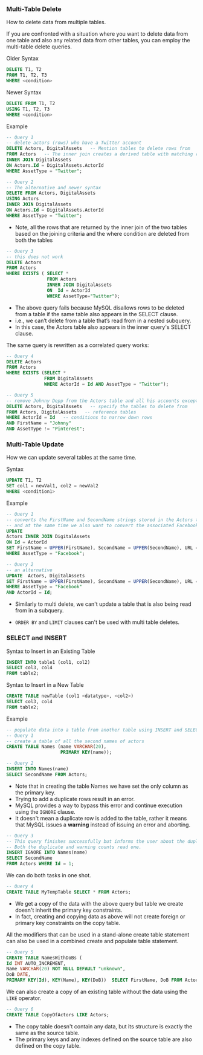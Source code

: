 ### Multi-Table Delete
How to delete data from multiple tables.

If you are confronted with a situation where you want to delete data from one table and also any related data from other tables, you can employ the multi-table delete queries. 

Older Syntax
```sql
DELETE T1, T2
FROM T1, T2, T3
WHERE <condition>
```
Newer Syntax
```sql
DELETE FROM T1, T2
USING T1, T2, T3
WHERE <condition>
```

Example
```sql
-- Query 1
-- delete actors (rows) who have a Twitter account
DELETE Actors, DigitalAssets   -- Mention tables to delete rows from
FROM Actors   -- The inner join creates a derived table with matching rows from both tables    
INNER JOIN DigitalAssets
ON Actors.Id = DigitalAssets.ActorId
WHERE AssetType = "Twitter";

-- Query 2
-- The alternative and newer syntax
DELETE FROM Actors, DigitalAssets
USING Actors        
INNER JOIN DigitalAssets
ON Actors.Id = DigitalAssets.ActorId
WHERE AssetType = "Twitter";
```
- Note, all the rows that are returned by the inner join of the two tables based on the joining criteria and the where condition are deleted from both the tables

```sql
-- Query 3
-- this does not work
DELETE Actors 
FROM Actors 
WHERE EXISTS ( SELECT * 
               FROM Actors 
               INNER JOIN DigitalAssets
               ON  Id = ActorId 
               WHERE AssetType="Twitter");
```
- The above query fails because MySQL disallows rows to be deleted from a table if the same table also appears in the SELECT clause.
- i.e., we can’t delete from a table that’s read from in a nested subquery. 
- In this case, the Actors table also appears in the inner query's SELECT clause.

The same query is rewritten as a correlated query works:
```sql
-- Query 4
DELETE Actors 
FROM Actors 
WHERE EXISTS (SELECT * 
              FROM DigitalAssets 
              WHERE ActorId = Id AND AssetType = "Twitter");
```

```sql
-- Query 5
-- remove Johnny Depp from the Actors table and all his accounts except for his Pinterest from the DigitalAssets table at the same time.
DELETE Actors, DigitalAssets   -- specify the tables to delete from
FROM Actors, DigitalAssets   -- reference tables
WHERE ActorId = Id   -- conditions to narrow down rows         
AND FirstName = "Johnny"
AND AssetType != "Pinterest";
```

### Multi-Table Update
How we can update several tables at the same time.

Syntax
```sql
UPDATE T1, T2
SET col1 = newVal1, col2 = newVal2
WHERE <condition1>
```

Example
```sql
-- Query 1
-- converts the FirstName and SecondName strings stored in the Actors table to upper case for those actors who are on Facebook, 
-- and at the same time we also want to convert the associated Facebook URL to uppercase.
UPDATE 
Actors INNER JOIN DigitalAssets 
ON Id = ActorId 
SET FirstName = UPPER(FirstName), SecondName = UPPER(SecondName), URL = UPPER(URL) 
WHERE AssetType = "Facebook";

-- Query 2
-- an alternative 
UPDATE  Actors, DigitalAssets
SET FirstName = UPPER(FirstName), SecondName = UPPER(SecondName), URL = UPPER(URL) 
WHERE AssetType = "Facebook"
AND ActorId = Id;
```
- Similarly to multi delete, we can't update a table that is also being read from in a subquery.

- `ORDER BY` and `LIMIT` clauses can't be used with multi table deletes.

### SELECT and INSERT
Syntax to Insert in an Existing Table
```sql
INSERT INTO table1 (col1, col2)
SELECT col3, col4
FROM table2;
```
Syntax to Insert in a New Table
```sql
CREATE TABLE newTable (col1 <datatype>, <col2>)
SELECT col3, col4
FROM table2;
```
Example
```sql
-- populate data into a table from another table using INSERT and SELECT in a single query.
-- Query 1
-- create a table of all the second names of actors
CREATE TABLE Names (name VARCHAR(20),
                    PRIMARY KEY(name));

-- Query 2
INSERT INTO Names(name) 
SELECT SecondName FROM Actors;
```
- Note that in creating the table Names we have set the only column as the primary key.
- Trying to add a duplicate rows result in an error. 
- MySQL provides a way to bypass this error and continue execution using the `IGNORE` clause. 
- It doesn't mean a duplicate row is added to the table, rather it means that MySQL issues a **warning** instead of issuing an error and aborting.

```sql
-- Query 3
-- This query finishes successfully but informs the user about the duplicate row. 
-- Both the duplicate and warning counts read one.
INSERT IGNORE INTO Names(name) 
SELECT SecondName 
FROM Actors WHERE Id = 1;
```
We can do both tasks in one shot.
```sql
-- Query 4
CREATE TABLE MyTempTable SELECT * FROM Actors;
```
- We get a copy of the data with the above query but table we create doesn't inherit the primary key constraints. 
- In fact, creating and copying data as above will not create foreign or primary key constraints on the copy table.

All the modifiers that can be used in a stand-alone create table statement can also be used in a combined create and populate table statement.
```sql
-- Query 5
CREATE TABLE NamesWithDoBs ( 
Id INT AUTO_INCREMENT,
Name VARCHAR(20) NOT NULL DEFAULT "unknown",  
DoB DATE,  
PRIMARY KEY(Id), KEY(Name), KEY(DoB))  SELECT FirstName, DoB FROM Actors;
```

We can also create a copy of an existing table without the data using the `LIKE` operator. 
```sql
-- Query 6
CREATE TABLE CopyOfActors LIKE Actors;
```
- The copy table doesn't contain any data, but its structure is exactly the same as the source table. 
- The primary keys and any indexes defined on the source table are also defined on the copy table.

